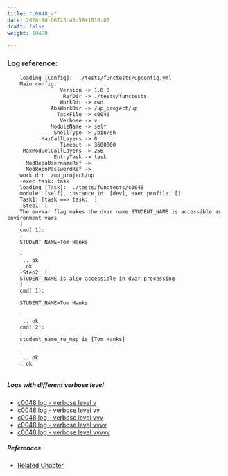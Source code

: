```yaml
---
title: "c0048_v"
date: 2020-10-06T23:45:58+1010:00
draft: false
weight: 10480

---
```


### Log reference: <no value>

```
    loading [Config]:  ./tests/functests/upconfig.yml
    Main config:
                 Version -> 1.0.0
                  RefDir -> ./tests/functests
                 WorkDir -> cwd
              AbsWorkDir -> /up_project/up
                TaskFile -> c0048
                 Verbose -> v
              ModuleName -> self
               ShellType -> /bin/sh
           MaxCallLayers -> 8
                 Timeout -> 3600000
     MaxModuelCallLayers -> 256
               EntryTask -> task
      ModRepoUsernameRef -> 
      ModRepoPasswordRef -> 
    work dir: /up_project/up
    -exec task: task
    loading [Task]:  ./tests/functests/c0048
    module: [self], instance id: [dev], exec profile: []
    Task1: [task ==> task:  ]
    -Step1: [
    The envVar flag makes the dvar name STUDENT_NAME is accessible as environment vars
    ]
    cmd( 1):
    -
    STUDENT_NAME=Tom Hanks
    
    -
     .. ok
    . ok
    -Step2: [
    STUDENT_NAME is also accessible in dvar processing
    ]
    cmd( 1):
    -
    STUDENT_NAME=Tom Hanks
    
    -
     .. ok
    cmd( 2):
    -
    student_name_re_map is [Tom Hanks]
    
    -
     .. ok
    . ok
    
```

##### Logs with different verbose level
* [c0048 log - verbose level v](../../logs/c0048_v)
* [c0048 log - verbose level vv](../../logs/c0048_vv)
* [c0048 log - verbose level vvv](../../logs/c0048_vvv)
* [c0048 log - verbose level vvvv](../../logs/c0048_vvvv)
* [c0048 log - verbose level vvvvv](../../logs/c0048_vvvvv)

##### References
* [Related Chapter](../../env-vars/c0048)
